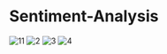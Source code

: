 # Sentiment-Analysis

![11](https://user-images.githubusercontent.com/108679625/201629607-89c19a5e-17fa-433f-9102-563f67a7d451.png)
![2](https://user-images.githubusercontent.com/108679625/201630500-744473f2-b0a9-4154-b0a6-7847be95e8ae.png)
![3](https://user-images.githubusercontent.com/108679625/201630929-30dda627-616b-40d9-a76a-2137459e6316.png)
![4](https://user-images.githubusercontent.com/108679625/201631257-5ee4c1f2-461b-420f-8e5e-3b9191de54fe.png)
